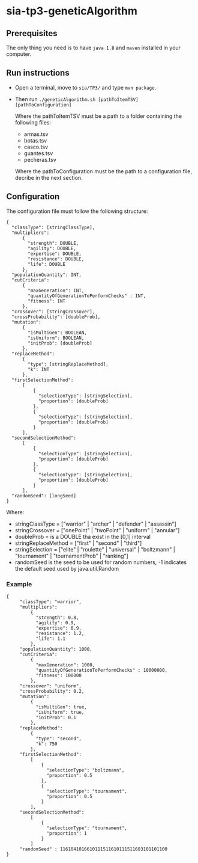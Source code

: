 # sia-tp3-geneticAlgorithm

## Prerequisites
The only thing you need is to have ```java 1.8``` and ```maven``` installed in your computer.

## Run instructions
* Open a terminal, move to ```sia/TP3/``` and type `mvn package`. 
* Then run
  ```./geneticAlgorithm.sh [pathToItemTSV] [pathToConfiguration]```

    Where the pathToItemTSV must be a path to a folder containing the following files:
    * armas.tsv
    * botas.tsv
    * casco.tsv
    * guantes.tsv
    * pecheras.tsv
    
    Where the pathToConfiguration must be the path to a configuration file, decribe in the next section.
    
## Configuration

The configuration file must follow the following structure:
```
{
  "classType": [stringClassType],
  "multipliers":
      {
        "strength": DOUBLE,
        "agility": DOUBLE,
        "expertise": DOUBLE,
        "resistance": DOUBLE,
        "life": DOUBLE
      },
  "populationQuantity": INT,
  "cutCriteria":
      {
        "maxGeneration": INT,
        "quantityOfGenerationToPerformChecks" : INT,
        "fitness": INT
      },
  "crossover": [stringCrossover],
  "crossProbability": [doubleProb],
  "mutation":
      {
        "isMultiGen": BOOLEAN,
        "isUniform": BOOLEAN,
        "initProb": [doubleProb]
      },
  "replaceMethod":
      {
        "type": [stringReplaceMethod],
        "k": INT
      },
  "firstSelectionMethod":
      [
          {
            "selectionType": [stringSelection],
            "proportion": [doubleProb]
          },
          {
            "selectionType": [stringSelection],
            "proportion": [doubleProb]
          }
      ],
  "secondSelectionMethod":
      [
          {
            "selectionType": [stringSelection],
            "proportion": [doubleProb]
          },
          {
            "selectionType": [stringSelection],
            "proportion": [doubleProb]
          }
      ],
  "randomSeed": [longSeed]
}
```
Where:
* stringClassType = ["warrior" | "archer" | "defender" | "assassin"]
* stringCrossover = ["onePoint" | "twoPoint" | "uniform" | "annular"]
* doubleProb = is a DOUBLE tha exist in the [0,1] interval
* stringReplaceMethod = ["first" | "second" | "third"]
* stringSelection =  ["elite" | "roulette" | "universal" | "boltzmann" | "tournament" | "tournamentProb" | "ranking"]
* randomSeed is the seed to be used for random numbers, -1 indicates the default seed used by java.util.Random

### Example
```
{
     "classType": "warrior",
     "multipliers":
         {
           "strength": 0.8,
           "agility": 0.9,
           "expertise": 0.9,
           "resistance": 1.2,
           "life": 1.1
         },
     "populationQuantity": 1000,
     "cutCriteria":
         {
           "maxGeneration": 1000,
           "quantityOfGenerationToPerformChecks" : 10000000,
           "fitness": 100000
         },
     "crossover": "uniform",
     "crossProbability": 0.2,
     "mutation":
         {
           "isMultiGen": true,
           "isUniform": true,
           "initProb": 0.1
         },
     "replaceMethod":
         {
           "type": "second",
           "k": 750
         },
     "firstSelectionMethod":
         [
             {
               "selectionType": "boltzmann",
               "proportion": 0.5
             },
             {
               "selectionType": "tournament",
               "proportion": 0.5
             }
         ],
     "secondSelectionMethod":
         [
             {
               "selectionType": "tournament",
               "proportion": 1
             }
         ]
     "randomSeed" : 1161041016610111511610111511683101101100
}
```
